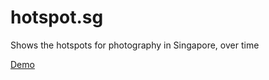 # hotspot.sg

Shows the hotspots for photography in Singapore, over time

[Demo](https://romaric-juniet.github.io/hotspot.sg/)
